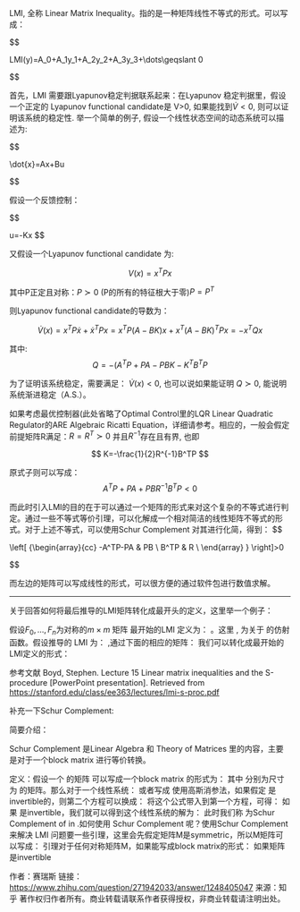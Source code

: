 LMI, 全称 Linear Matrix Inequality。指的是一种矩阵线性不等式的形式。可以写成：

$$

LMI(y)=A_0+A_1y_1+A_2y_2+A_3y_3+\dots\geqslant 0

$$

 

首先，LMI 需要跟Lyapunov稳定判据联系起来：在Lyapunov 稳定判据里，假设一个正定的 Lyapunov functional candidate是  V>0, 如果能找到$\dot{V}<0$, 则可以证明该系统的稳定性. 举一个简单的例子, 假设一个线性状态空间的动态系统可以描述为:

$$

\dot{x}=Ax+Bu

$$


假设一个反馈控制：

$$

u=-Kx
$$

 又假设一个Lyapunov functional candidate 为:

$$
V(x)=x^TPx
$$

 其中P正定且对称：$P\succ 0$ (P的所有的特征根大于零)$P=P^T$
 


则Lyapunov functional candidate的导数为：

$$
 \dot{V}(x) =x^TP\dot{x}+\dot{x}^TPx=x^TP(A-BK)x+x^T(A-BK)^TPx=-x^TQx 
$$

 
其中:
$$
Q=-(A^TP+PA-PBK-K^TB^TP
$$


为了证明该系统稳定，需要满足：
$\dot{V} (x)<0$, 也可以说如果能证明 $Q\succ0$, 能说明系统渐进稳定（A.S.）。
 

如果考虑最优控制器(此处省略了Optimal Control里的LQR Linear Quadratic Regulator的ARE Algebraic Ricatti Equation，详细请参考。相应的，一般会假定前提矩阵R满足：$R=R^T\succ 0$ 并且$R^{-1}$存在且有界, 也即

$$
K=-\frac{1}{2}R^{-1}B^TP
$$

原式子则可以写成： 
$$
A^TP+PA+PBR^{-1}B^TP<0
$$

而此时引入LMI的目的在于可以通过一个矩阵的形式来对这个复杂的不等式进行判定。通过一些不等式等价引理，可以化解成一个相对简洁的线性矩阵不等式的形式。对于上述不等式，可以使用Schur Complement 对其进行化简，得到：
$$

 
  \left[ {\begin{array}{cc}
    -A^TP-PA & PB \\
    B^TP & R \\
  \end{array} } \right]>0

$$

而左边的矩阵可以写成线性的形式，可以很方便的通过软件包进行数值求解。

---
关于回答如何将最后推导的LMI矩阵转化成最开头的定义，这里举一个例子：

假设$F_0,\dots,F_n$为对称的$m\times m$ 矩阵
最开始的LMI 定义为：  。这里  ,  为关于  的仿射函数。假设推导的 LMI 为： ,通过下面的相应的矩阵： 我们可以转化成最开始的LMI定义的形式： 

参考文献
Boyd, Stephen. Lecture 15 Linear matrix inequalities and the S-procedure \[PowerPoint presentation\]. Retrieved from https://stanford.edu/class/ee363/lectures/lmi-s-proc.pdf

补充一下Schur Complement:


简要介绍：

Schur Complement 是Linear Algebra 和 Theory of Matrices 里的内容，主要是对于一个block matrix 进行等价转换。

定义：假设一个  的矩阵  可以写成一个block matrix 的形式为： 其中   分别为尺寸为  的矩阵。那么对于一个线性系统： 或者写成  使用高斯消参法，如果假定  是invertible的，则第二个方程可以换成： 将这个公式带入到第一个方程，可得： 如果  是invertible，我们就可以得到这个线性系统的解为： 此时我们称  为Schur Complement of  in  .如何使用 Schur Complement 呢？使用Schur Complement 来解决 LMI 问题要一些引理，这里会先假定矩阵M是symmetric，所以M矩阵可以写成： 引理对于任何对称矩阵M，如果能写成block matrix的形式： 如果矩阵  是invertible

作者：赛瑞斯
链接：https://www.zhihu.com/question/271942033/answer/1248405047
来源：知乎
著作权归作者所有。商业转载请联系作者获得授权，非商业转载请注明出处。

